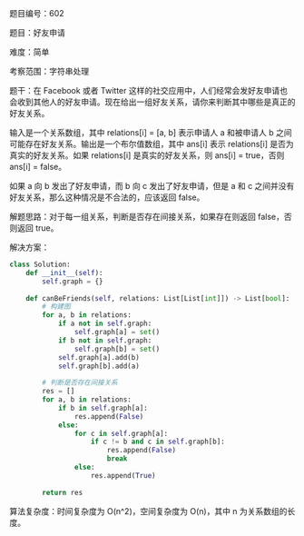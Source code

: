 题目编号：602

题目：好友申请

难度：简单

考察范围：字符串处理

题干：在 Facebook 或者 Twitter 这样的社交应用中，人们经常会发好友申请也会收到其他人的好友申请。现在给出一组好友关系，请你来判断其中哪些是真正的好友关系。

输入是一个关系数组，其中 relations[i] = [a, b] 表示申请人 a 和被申请人 b 之间可能存在好友关系。输出是一个布尔值数组，其中 ans[i] 表示 relations[i] 是否为真实的好友关系。如果 relations[i] 是真实的好友关系，则 ans[i] = true，否则 ans[i] = false。

如果 a 向 b 发出了好友申请，而 b 向 c 发出了好友申请，但是 a 和 c 之间并没有好友关系，那么这种情况是不合法的，应该返回 false。

解题思路：对于每一组关系，判断是否存在间接关系，如果存在则返回 false，否则返回 true。

解决方案：

```python
class Solution:
    def __init__(self):
        self.graph = {}
    
    def canBeFriends(self, relations: List[List[int]]) -> List[bool]:
        # 构建图
        for a, b in relations:
            if a not in self.graph:
                self.graph[a] = set()
            if b not in self.graph:
                self.graph[b] = set()
            self.graph[a].add(b)
            self.graph[b].add(a)
        
        # 判断是否存在间接关系
        res = []
        for a, b in relations:
            if b in self.graph[a]:
                res.append(False)
            else:
                for c in self.graph[a]:
                    if c != b and c in self.graph[b]:
                        res.append(False)
                        break
                else:
                    res.append(True)
        
        return res
```

算法复杂度：时间复杂度为 O(n^2)，空间复杂度为 O(n)，其中 n 为关系数组的长度。